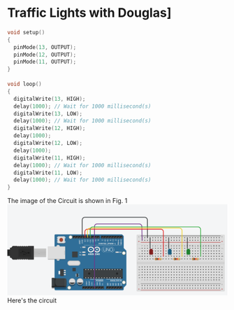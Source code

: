 # Traffic Lights with Douglas]

```.c
void setup()
{
  pinMode(13, OUTPUT);
  pinMode(12, OUTPUT);
  pinMode(11, OUTPUT);
}

void loop()  
{
  digitalWrite(13, HIGH);
  delay(1000); // Wait for 1000 millisecond(s)
  digitalWrite(13, LOW);
  delay(1000); // Wait for 1000 millisecond(s)
  digitalWrite(12, HIGH);
  delay(1000); 
  digitalWrite(12, LOW);
  delay(1000); 
  digitalWrite(11, HIGH);
  delay(1000); // Wait for 1000 millisecond(s)
  digitalWrite(11, LOW);
  delay(1000); // Wait for 1000 millisecond(s)
}

```
  
The image of the Circuit is shown in Fig. 1
![Circuit](Circuit.png)
Here's the circuit
